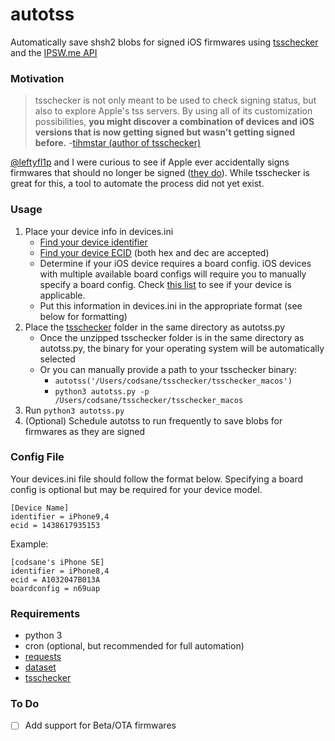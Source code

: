# autotss
Automatically save shsh2 blobs for signed iOS firmwares using [tsschecker](https://github.com/tihmstar/tsschecker) and the [IPSW.me API](https://ipsw.me/api/ios/docs/2.1/Firmware)

### Motivation
>tsschecker is not only meant to be used to check signing status, but also to explore Apple's tss servers. By using all of its customization possibilities, __you might discover a combination of devices and iOS versions that is now getting signed but wasn't getting signed before.__ -[tihmstar (author of tsschecker)](https://github.com/tihmstar/tsschecker/blob/master/README.md#features)

[@leftyfl1p](https://github.com/leftyfl1p) and I were curious to see if Apple ever accidentally signs firmwares that should no longer be signed ([they do](https://www.reddit.com/r/jailbreak/comments/7pmbwu/meta_apple_signing_fck_up_mega_thread/?utm_content=title&utm_medium=browse&utm_source=reddit&utm_name=jailbreak)). While tsschecker is great for this, a tool to automate the process did not yet exist.

### Usage
1. Place your device info in devices.ini
      - [Find your device identifier](https://ipsw.me/device-finder)
      - [Find your device ECID](https://www.theiphonewiki.com/wiki/ECID#Getting_the_ECID) (both hex and dec are accepted)
      - Determine if your iOS device requires a board config. iOS devices with multiple available board configs will require you to manually specify a board config. Check [this list](https://www.theiphonewiki.com/wiki/Models) to see if your device is applicable.
      - Put this information in devices.ini in the appropriate format (see below for formatting)
2. Place the [tsschecker](https://github.com/tihmstar/tsschecker/releases) folder in the same directory as autotss.py
	- Once the unzipped tsschecker folder is in the same directory as autotss.py, the binary for your operating system will be automatically selected
	- Or you can manually provide a path to your tsschecker binary:
      -   `autotss('/Users/codsane/tsschecker/tsschecker_macos')`
      -   `python3 autotss.py -p /Users/codsane/tsschecker/tsschecker_macos`
3. Run `python3 autotss.py`
4. (Optional) Schedule autotss to run frequently to save blobs for firmwares as they are signed

### Config File
Your devices.ini file should follow the format below. Specifying a board config is optional but may be required for your device model.
```
[Device Name]
identifier = iPhone9,4
ecid = 1438617935153
```

Example:
```
[codsane's iPhone SE]
identifier = iPhone8,4
ecid = A1032047B013A
boardconfig = n69uap
```

### Requirements
* python 3
* cron (optional, but recommended for full automation)
* [requests](https://github.com/kennethreitz/requests)
* [dataset](https://github.com/pudo/dataset)
* [tsschecker](https://github.com/tihmstar/tsschecker)

### To Do

- [ ] Add support for Beta/OTA firmwares